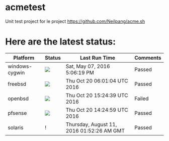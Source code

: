# acmetest
Unit test project for le project https://github.com/Neilpang/acme.sh



# Here are the latest status:

| Platform | Status| Last Run Time| Comments|
-----------|-------|--------------|---------|
|windows-cygwin| ![](https://cdn.rawgit.com/Neilpang/letest/master/status/windows-cygwin.svg?1462640779)| Sat, May 07, 2016  5:06:19 PM| Passed |
|freebsd| ![](https://cdn.rawgit.com/Neilpang/letest/master/status/freebsd.svg?1476943264)| Thu Oct 20 06:01:04 UTC 2016| Passed |
|openbsd| ![](https://cdn.rawgit.com/Neilpang/letest/master/status/openbsd.svg?1476977079)| Thu Oct 20 15:24:39 UTC 2016| Failed |
|pfsense| ![](https://cdn.rawgit.com/Neilpang/letest/master/status/pfsense.svg?1476973499)| Thu Oct 20 14:24:59 UTC 2016| Passed |
|solaris| \![](https://cdn.rawgit.com/Neilpang/letest/master/status/solaris.svg?1470880346)| Thursday, August 11, 2016 01:52:26 AM GMT| Passed |
